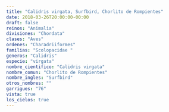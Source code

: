 ```yaml
---
title: "Calidris virgata, Surfbird, Chorlito de Rompientes"
date: 2018-03-26T20:00:00-00:00
draft: false
reinos: "Animalia"
divisiones: "Chordata"
clases: "Aves"
ordenes: "Charadriiformes"
familias: "Scolopacidae "
generos: "Calidris"
especie: "virgata"
nombre_cientifico: "Calidris virgata"
nombre_comun: "Chorlito de Rompientes"
nombre_ingles: "Surfbird"
otros_nombres: ""
garrigues: "76"
vista: true
los_cielos: true
---
```

